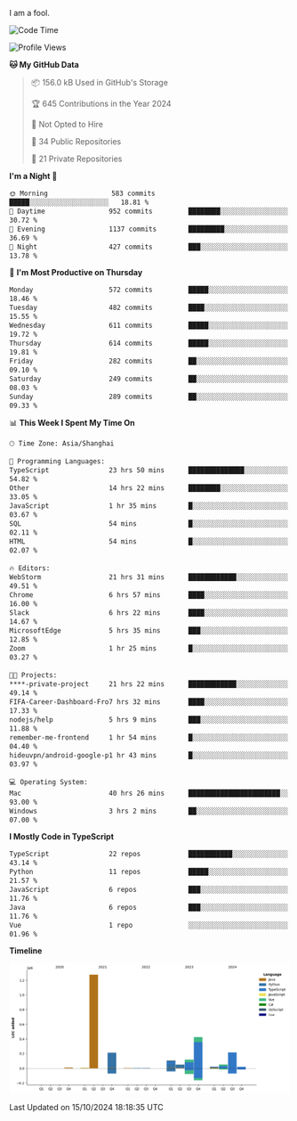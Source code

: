 I am a fool.

<!--START_SECTION:waka-->
![Code Time](http://img.shields.io/badge/Code%20Time-1%2C932%20hrs%2029%20mins-blue)

![Profile Views](http://img.shields.io/badge/Profile%20Views-0-blue)

**🐱 My GitHub Data** 

> 📦 156.0 kB Used in GitHub's Storage 
 > 
> 🏆 645 Contributions in the Year 2024
 > 
> 🚫 Not Opted to Hire
 > 
> 📜 34 Public Repositories 
 > 
> 🔑 21 Private Repositories 
 > 
**I'm a Night 🦉** 

```text
🌞 Morning                583 commits         █████░░░░░░░░░░░░░░░░░░░░   18.81 % 
🌆 Daytime                952 commits         ████████░░░░░░░░░░░░░░░░░   30.72 % 
🌃 Evening                1137 commits        █████████░░░░░░░░░░░░░░░░   36.69 % 
🌙 Night                  427 commits         ███░░░░░░░░░░░░░░░░░░░░░░   13.78 % 
```
📅 **I'm Most Productive on Thursday** 

```text
Monday                   572 commits         █████░░░░░░░░░░░░░░░░░░░░   18.46 % 
Tuesday                  482 commits         ████░░░░░░░░░░░░░░░░░░░░░   15.55 % 
Wednesday                611 commits         █████░░░░░░░░░░░░░░░░░░░░   19.72 % 
Thursday                 614 commits         █████░░░░░░░░░░░░░░░░░░░░   19.81 % 
Friday                   282 commits         ██░░░░░░░░░░░░░░░░░░░░░░░   09.10 % 
Saturday                 249 commits         ██░░░░░░░░░░░░░░░░░░░░░░░   08.03 % 
Sunday                   289 commits         ██░░░░░░░░░░░░░░░░░░░░░░░   09.33 % 
```


📊 **This Week I Spent My Time On** 

```text
🕑︎ Time Zone: Asia/Shanghai

💬 Programming Languages: 
TypeScript               23 hrs 50 mins      ██████████████░░░░░░░░░░░   54.82 % 
Other                    14 hrs 22 mins      ████████░░░░░░░░░░░░░░░░░   33.05 % 
JavaScript               1 hr 35 mins        █░░░░░░░░░░░░░░░░░░░░░░░░   03.67 % 
SQL                      54 mins             █░░░░░░░░░░░░░░░░░░░░░░░░   02.11 % 
HTML                     54 mins             █░░░░░░░░░░░░░░░░░░░░░░░░   02.07 % 

🔥 Editors: 
WebStorm                 21 hrs 31 mins      ████████████░░░░░░░░░░░░░   49.51 % 
Chrome                   6 hrs 57 mins       ████░░░░░░░░░░░░░░░░░░░░░   16.00 % 
Slack                    6 hrs 22 mins       ████░░░░░░░░░░░░░░░░░░░░░   14.67 % 
MicrosoftEdge            5 hrs 35 mins       ███░░░░░░░░░░░░░░░░░░░░░░   12.85 % 
Zoom                     1 hr 25 mins        █░░░░░░░░░░░░░░░░░░░░░░░░   03.27 % 

🐱‍💻 Projects: 
****-private-project     21 hrs 22 mins      ████████████░░░░░░░░░░░░░   49.14 % 
FIFA-Career-Dashboard-Fro7 hrs 32 mins       ████░░░░░░░░░░░░░░░░░░░░░   17.33 % 
nodejs/help              5 hrs 9 mins        ███░░░░░░░░░░░░░░░░░░░░░░   11.88 % 
remember-me-frontend     1 hr 54 mins        █░░░░░░░░░░░░░░░░░░░░░░░░   04.40 % 
hideuvpn/android-google-p1 hr 43 mins        █░░░░░░░░░░░░░░░░░░░░░░░░   03.97 % 

💻 Operating System: 
Mac                      40 hrs 26 mins      ███████████████████████░░   93.00 % 
Windows                  3 hrs 2 mins        ██░░░░░░░░░░░░░░░░░░░░░░░   07.00 % 
```

**I Mostly Code in TypeScript** 

```text
TypeScript               22 repos            ███████████░░░░░░░░░░░░░░   43.14 % 
Python                   11 repos            █████░░░░░░░░░░░░░░░░░░░░   21.57 % 
JavaScript               6 repos             ███░░░░░░░░░░░░░░░░░░░░░░   11.76 % 
Java                     6 repos             ███░░░░░░░░░░░░░░░░░░░░░░   11.76 % 
Vue                      1 repo              ░░░░░░░░░░░░░░░░░░░░░░░░░   01.96 % 
```



**Timeline**

![Lines of Code chart](https://raw.githubusercontent.com/VeejaLiu/VeejaLiu/master/assets/bar_graph.png)


 Last Updated on 15/10/2024 18:18:35 UTC
<!--END_SECTION:waka-->
